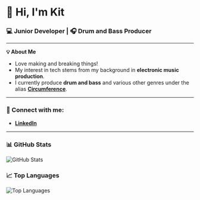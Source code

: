 # 👋 Hi, I'm Kit

### 💻 Junior Developer | 🎧 Drum and Bass Producer  

---

**💡 About Me**  
- Love making and breaking things! 
- My interest in tech stems from my background in **electronic music production**.  
- I currently produce **drum and bass** and various other genres under the alias **[Circumference](https://open.spotify.com/artist/55WGXEp1qUerac8ChlL5Ii?si=SVb2R555RzWUxgwnlK2WoQ)**. 

---

### 💼 Connect with me:
- **[LinkedIn](https://www.linkedin.com/in/kit-jones-64926a2aa/)**  

---

### 📊 GitHub Stats
![GitHub Stats](https://github-readme-stats.vercel.app/api?username=snarelord&show_icons=true&theme=radical&include_all_commits=true&count_private=true&rank_icon=percentile)

### 📈 Top Languages
![Top Languages](https://github-readme-stats.vercel.app/api/top-langs/?username=snarelord&layout=compact&theme=radical)


